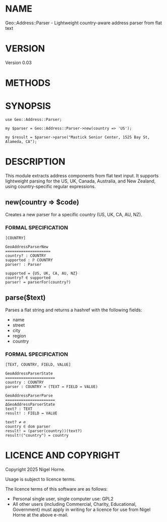 # NAME

Geo::Address::Parser - Lightweight country-aware address parser from flat text

# VERSION

Version 0.03

# METHODS

# SYNOPSIS

    use Geo::Address::Parser;

    my $parser = Geo::Address::Parser->new(country => 'US');

    my $result = $parser->parse("Mastick Senior Center, 1525 Bay St, Alameda, CA");

# DESCRIPTION

This module extracts address components from flat text input. It supports
lightweight parsing for the US, UK, Canada, Australia, and New Zealand, using
country-specific regular expressions.

## new(country => $code)

Creates a new parser for a specific country (US, UK, CA, AU, NZ).

### FORMAL SPECIFICATION

    [COUNTRY]

    GeoAddressParserNew
    ====================
    country? : COUNTRY
    supported : ℙ COUNTRY
    parser! : Parser

    supported = {US, UK, CA, AU, NZ}
    country? ∈ supported
    parser! = parserFor(country?)

## parse($text)

Parses a flat string and returns a hashref with the following fields:

- name
- street
- city
- region
- country

### FORMAL SPECIFICATION

    [TEXT, COUNTRY, FIELD, VALUE]

    GeoAddressParserState
    ======================
    country : COUNTRY
    parser : COUNTRY ↛ (TEXT ↛ FIELD ↛ VALUE)

    GeoAddressParserParse
    ======================
    ΔGeoAddressParserState
    text? : TEXT
    result! : FIELD ↛ VALUE

    text? ≠ ∅
    country ∈ dom parser
    result! = (parser(country))(text?)
    result!("country") = country

# LICENCE AND COPYRIGHT

Copyright 2025 Nigel Horne.

Usage is subject to licence terms.

The licence terms of this software are as follows:

- Personal single user, single computer use: GPL2
- All other users (including Commercial, Charity, Educational, Government)
  must apply in writing for a licence for use from Nigel Horne at the
  above e-mail.
